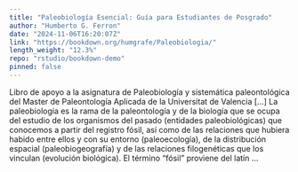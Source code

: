 ```yaml
---
title: "Paleobiología Esencial: Guía para Estudiantes de Posgrado"
author: "Humberto G. Ferron"
date: "2024-11-06T16:20:07Z"
link: "https://bookdown.org/humgrafe/Paleobiologia/"
length_weight: "12.3%"
repo: "rstudio/bookdown-demo"
pinned: false
---
```


Libro de apoyo a la asignatura de Paleobiología y sistemática paleontológica del Master de Paleontología Aplicada de la Universitat de Valencia [...] La paleobiología es la rama de la paleontología y de la biología que se ocupa del estudio de los organismos del pasado (entidades paleobiológicas) que conocemos a partir del registro fósil, así como de las relaciones que hubiera habido entre ellos y con su entorno (paleoecología), de la distribución espacial (paleobiogeografía) y de las relaciones filogenéticas que los vinculan (evolución biológica). El término “fósil” proviene del latín ...
